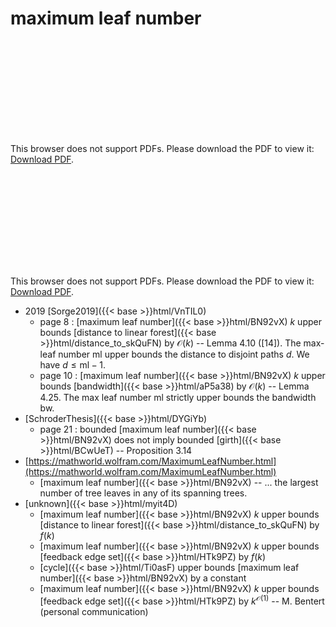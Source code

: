 # maximum leaf number




<object data="../local_BN92vX.pdf" type="application/pdf" width="100%" height="480px"><embed src="../local_BN92vX.pdf"><p>This browser does not support PDFs. Please download the PDF to view it: <a href="../local_BN92vX.pdf">Download PDF</a>.</p></embed></object>


<object data="../inclusions_BN92vX.pdf" type="application/pdf" width="100%" height="480px"><embed src="../inclusions_BN92vX.pdf"><p>This browser does not support PDFs. Please download the PDF to view it: <a href="../inclusions_BN92vX.pdf">Download PDF</a>.</p></embed></object>

* 2019 [Sorge2019]({{< base >}}html/VnTIL0)
    * page 8 : [maximum leaf number]({{< base >}}html/BN92vX) $k$ upper bounds [distance to linear forest]({{< base >}}html/distance_to_skQuFN) by $\mathcal O(k)$ -- Lemma 4.10 ([14]). The max-leaf number $\mathrm{ml}$ upper bounds the distance to disjoint paths $d$. We have $d \le \mathrm{ml}-1$.
    * page 10 : [maximum leaf number]({{< base >}}html/BN92vX) $k$ upper bounds [bandwidth]({{< base >}}html/aP5a38) by $\mathcal O(k)$ -- Lemma 4.25. The max leaf number $\mathrm{ml}$ strictly upper bounds the bandwidth $\mathrm{bw}$.
*  [SchroderThesis]({{< base >}}html/DYGiYb)
    * page 21 : bounded [maximum leaf number]({{< base >}}html/BN92vX) does not imply bounded [girth]({{< base >}}html/BCwUeT) -- Proposition 3.14
*  [https://mathworld.wolfram.com/MaximumLeafNumber.html](https://mathworld.wolfram.com/MaximumLeafNumber.html)
    * [maximum leaf number]({{< base >}}html/BN92vX) -- ... the largest number of tree leaves in any of its spanning trees.
*  [unknown]({{< base >}}html/myit4D)
    * [maximum leaf number]({{< base >}}html/BN92vX) $k$ upper bounds [distance to linear forest]({{< base >}}html/distance_to_skQuFN) by $f(k)$
    * [maximum leaf number]({{< base >}}html/BN92vX) $k$ upper bounds [feedback edge set]({{< base >}}html/HTk9PZ) by $f(k)$
    * [cycle]({{< base >}}html/Ti0asF) upper bounds [maximum leaf number]({{< base >}}html/BN92vX) by a constant
    * [maximum leaf number]({{< base >}}html/BN92vX) $k$ upper bounds [feedback edge set]({{< base >}}html/HTk9PZ) by $k^{\mathcal O(1)}$ -- M. Bentert (personal communication)